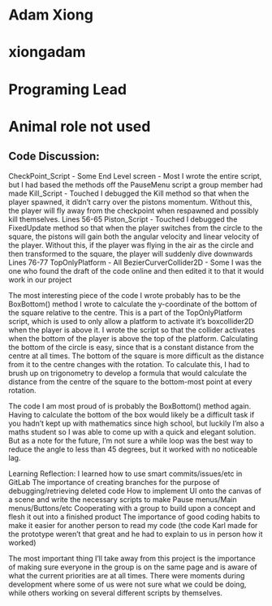 # Adam Xiong
# xiongadam
# Programing Lead
# Animal role not used

## Code Discussion:

CheckPoint_Script - Some
End Level screen - Most
I wrote the entire script, but I had based the methods off the PauseMenu script a group member had made
Kill_Script - Touched
I debugged the Kill method so that when the player spawned, it didn’t carry over the pistons momentum. Without this, the player will fly away from the checkpoint when respawned and possibly kill themselves. Lines 56-65
Piston_Script - Touched
I debugged the FixedUpdate method so that when the player switches from the circle to the square, the pistons will gain both the angular velocity and linear velocity of the player. Without this, if the player was flying in the air as the circle and then transformed to the square, the player will suddenly dive downwards Lines 76-77
TopOnlyPlatform - All
BezierCurverCollider2D - Some
I was the one who found the draft of the code online and then edited it to that it would work in our project

The most interesting piece of the code I wrote probably has to be the BoxBottom() method I wrote to calculate the y-coordinate of the bottom of the square relative to the centre. This is a part of the TopOnlyPlatform script, which is used to only allow a platform to activate it’s boxcollider2D when the player is above it. I wrote the script so that the collider activates when the bottom of the player is above the top of the platform. Calculating the bottom of the circle is easy, since that is a constant distance from the centre at all times. The bottom of the square is more difficult as the distance from it to the centre changes with the rotation. To calculate this, I had to brush up on trigonometry to develop a formula that would calculate the distance from the centre of the square to the bottom-most point at every rotation.

The code I am most proud of is probably the BoxBottom() method again. Having to calculate the bottom of the box would likely be a difficult task if you hadn’t kept up with mathematics since high school, but luckily I’m also a maths student so I was able to come up with a quick and elegant solution. But as a note for the future, I’m not sure a while loop was the best way to reduce the angle to less than 45 degrees, but it worked with no noticeable lag.

Learning Reflection:
I learned how to use smart commits/issues/etc in GitLab
The importance of creating branches for the purpose of debugging/retrieving deleted code
How to implement UI onto the canvas of a scene and write the necessary scripts to make Pause menus/Main menus/Buttons/etc
Cooperating with a group to build upon a concept and flesh it out into a finished product
The importance of good coding habits to make it easier for another person to read my code (the code Karl made for the prototype weren’t that great and he had to explain to us in person how it worked)

The most important thing I’ll take away from this project is the importance of making sure everyone in the group is on the same page and is aware of what the current priorities are at all times. There were moments during development where some of us were not sure what we could be doing, while others working on several different scripts by themselves.

